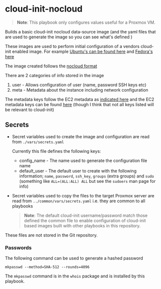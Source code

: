 # cloud-init-nocloud

> **Note**: This playbook only configures values useful for a Proxmox VM.

Builds a basic cloud-init nocloud data-source image (and the yaml files that are used to generate the image so you can see what's defined )

These images are used to perform initial configuration of a vendors cloud-init enabled image.
For example [Ubuntu's can be found here](https://cloud-images.ubuntu.com/)
and [Fedora's here](https://alt.fedoraproject.org/cloud/)

The image created follows the
[nocloud format ](https://cloudinit.readthedocs.io/en/latest/topics/datasources/nocloud.html)

There are 2 categories of info stored in the image

1. user - Allows configuration of user (name, password SSH keys etc)
2. meta - Metadata about the instance including network configuration

The metadata keys follow the EC2 metadata as [indicated here](https://cloudinit.readthedocs.io/en/latest/topics/datasources/nocloud.html#:~:text=Basically%2C%20user-data%20is%20simply%20user-data%20and%20meta-data%20is%20a%20yaml%20formatted%20file%20representing%20what%20you%E2%80%99d%20find%20in%20the%20EC2%20metadata%20service.)
and the EC2 metadata keys can be found [here](https://docs.aws.amazon.com/AWSEC2/latest/UserGuide/instancedata-data-categories.html)
(though I think that not all keys listed will be relevant to cloud-init)

## Secrets

* Secret variables used to create the image and configuration are read from `./vars/secrets.yaml`

  Currently this file defines the following keys:

  * config_name - The name used to generate the configuration file name
  * default_user - The default user to create with the following information;
    `name`, `password`, `ssh_key`, `groups` (extra groups) and
    `sudo` (something like `ALL=(ALL:ALL) ALL` but see the `sudoers` man page for info)

* Secret variables used to copy the files to the target Proxmox server are read from `../common/vars/secrets.yaml`
  i.e. they are common to all playbooks

  > **Note**: The default cloud-init username/password match those defined the common file to enable configuration
    of cloud-init based images built with other playbooks in this repository.

These files are not stored in the Git repository.

### Passwords

The following command can be used to generate a hashed password

```
mkpasswd --method=SHA-512 --rounds=4096
```

The `mkpasswd` command is in the `whois` package and is installed by this playbook.
